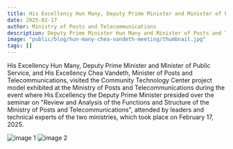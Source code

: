 ```yaml
---
title: His Excellency Hun Many, Deputy Prime Minister and Minister of Public Service, and His Excellency Chea Vandeth, Minister of Posts and Telecommunications
date: 2025-02-17
author: Ministry of Posts and Telecommunications
description: Deputy Prime Minister Hun Many and Minister of Posts and Telecommunications Chea Vandeth visited a model of the Community Technology Center project. The visit took place at the Ministry of Posts and Telecommunications on February 17, 2025, during a seminar on the Ministry's functions and structure.
image: "public/blog/hun-many-chea-vandeth-meeting/thumbnail.jpg"
tags: []
---
```


His Excellency Hun Many, Deputy Prime Minister and Minister of Public Service, and His Excellency Chea Vandeth, Minister of Posts and Telecommunications, visited the Community Technology Center project model exhibited at the Ministry of Posts and Telecommunications during the event where His Excellency the Deputy Prime Minister presided over the seminar on "Review and Analysis of the Functions and Structure of the Ministry of Posts and Telecommunications", attended by leaders and technical experts of the two ministries, which took place on February 17, 2025.

![image 1](/blog/hun-many-chea-vandeth-meeting/image-1.jpg)
![image 2](/blog/hun-many-chea-vandeth-meeting/image-2.jpg)
